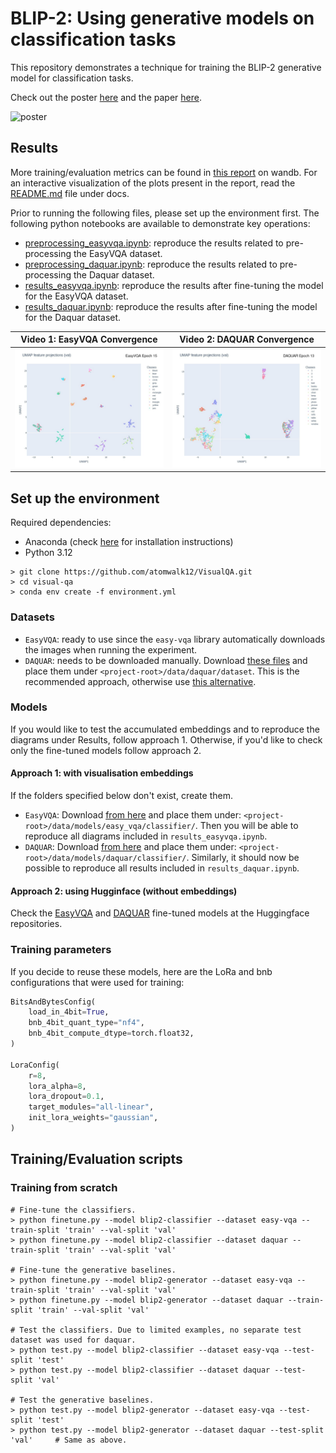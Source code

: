 # BLIP-2: Using generative models on classification tasks

This repository demonstrates a technique for training the BLIP-2 generative model for classification tasks.

Check out the poster [here](docs/poster.pdf) and the paper [here](docs/report.pdf).

![poster](https://github.com/user-attachments/assets/f65f7c2d-04c1-468c-9e9a-ac7a28122ecb)

## Results

More training/evaluation metrics can be found in [this report](https://api.wandb.ai/links/razfv07-university-of-bologna/t3nwpt47) on wandb. For an interactive visualization of the plots present in the report, read the [README.md](https://github.com/atomwalk12/VisualQA/tree/main/docs) file under docs.

Prior to running the following files, please set up the environment first. The following python notebooks are available to demonstrate key operations:

- [preprocessing_easyvqa.ipynb](preprocessing_easyvqa.ipynb): reproduce the results related to pre-processing the EasyVQA dataset.
- [preprocessing_daquar.ipynb](preprocessing_daquar.ipynb): reproduce the results related to pre-processing the Daquar dataset.
- [results_easyvqa.ipynb](results_easyvqa.ipynb): reproduce the results after fine-tuning the model for the EasyVQA dataset.
- [results_daquar.ipynb](results_daquar.ipynb): reproduce the results after fine-tuning the model for the Daquar dataset.

| Video 1: EasyVQA Convergence | Video 2: DAQUAR Convergence |
|---------|---------|
| [![Video 1](docs/easyvqa_epoch_15.jpg)](https://github.com/user-attachments/assets/b8147d5c-2ee8-4c3e-a763-2b6466b7e13a) | [![Video 2](docs/daquar_epoch_13.jpg)](https://github.com/user-attachments/assets/49c084e5-82fc-41d5-a6e1-021870b1c175) |

## Set up the environment

Required dependencies:

- Anaconda (check [here](https://docs.anaconda.com/anaconda/install/) for installation instructions)
- Python 3.12

```shell
> git clone https://github.com/atomwalk12/VisualQA.git
> cd visual-qa
> conda env create -f environment.yml
```

### Datasets

- `EasyVQA`: ready to use since the `easy-vqa` library automatically downloads the images when running the experiment.
- `DAQUAR`: needs to be downloaded manually. Download [these files](https://drive.google.com/file/d/1s0mpEdyAYkYGsFabzuxHxnSh33UbgJnx/view?usp=sharing) and place them under `<project-root>/data/daquar/dataset`. This is the recommended approach, otherwise use [this alternative](https://www.kaggle.com/datasets/bhavikardeshna/visual-question-answering-computer-vision-nlp/data).

### Models

If you would like to test the accumulated embeddings and to reproduce the diagrams under Results, follow approach 1. Otherwise, if you'd like to check only the fine-tuned models follow approach 2.

#### Approach 1: with visualisation embeddings

If the folders specified below don't exist, create them.

- `EasyVQA`: Download [from here](https://drive.google.com/file/d/1Q49mX9vQdTuoAPW_S_XngR3WDzjQKyTY/view?usp=sharing) and place them under: `<project-root>/data/models/easy_vqa/classifier/`. Then you will be able to reproduce all diagrams included in `results_easyvqa.ipynb`.
- `DAQUAR`: Download [from here](https://drive.google.com/file/d/1_4NSqVtuIpowuUY7ZIpEqWG26nztr_23/view?usp=sharing) and place them under: `<project-root>/data/models/daquar/classifier/`. Similarly, it should now be possible to reproduce all results included in `results_daquar.ipynb`.

#### Approach 2: using Hugginface (without embeddings)

Check the [EasyVQA](https://huggingface.co/atomwalk12/blip2-easyvqa-classifier)  and [DAQUAR](https://huggingface.co/atomwalk12/blip2-daquar-classifier) fine-tuned models at the Huggingface repositories. 

### Training parameters

If you decide to reuse these models, here are the LoRa and bnb configurations that were used for training:

```python
BitsAndBytesConfig(
    load_in_4bit=True,
    bnb_4bit_quant_type="nf4",
    bnb_4bit_compute_dtype=torch.float32,
)

LoraConfig(
    r=8,
    lora_alpha=8,
    lora_dropout=0.1,
    target_modules="all-linear",
    init_lora_weights="gaussian",
)
```

## Training/Evaluation scripts

### Training from scratch

```shell
# Fine-tune the classifiers.
> python finetune.py --model blip2-classifier --dataset easy-vqa --train-split 'train' --val-split 'val'
> python finetune.py --model blip2-classifier --dataset daquar --train-split 'train' --val-split 'val'

# Fine-tune the generative baselines.
> python finetune.py --model blip2-generator --dataset easy-vqa --train-split 'train' --val-split 'val'
> python finetune.py --model blip2-generator --dataset daquar --train-split 'train' --val-split 'val'

# Test the classifiers. Due to limited examples, no separate test dataset was used for daquar.
> python test.py --model blip2-classifier --dataset easy-vqa --test-split 'test'
> python test.py --model blip2-classifier --dataset daquar --test-split 'val' 

# Test the generative baselines.
> python test.py --model blip2-generator --dataset easy-vqa --test-split 'test'
> python test.py --model blip2-generator --dataset daquar --test-split 'val'     # Same as above.
```



